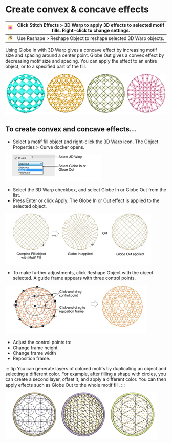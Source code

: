 # Create convex & concave effects

| ![3DWarp.png](assets/3DWarp.png)                         | Click Stitch Effects > 3D Warp to apply 3D effects to selected motif fills. Right-click to change settings. |
| -------------------------------------------------------- | ----------------------------------------------------------------------------------------------------------- |
| ![ReshapeObject00100.png](assets/ReshapeObject00100.png) | Use Reshape > Reshape Object to reshape selected 3D Warp objects.                                           |

Using Globe In with 3D Warp gives a concave effect by increasing motif size and spacing around a center point. Globe Out gives a convex effect by decreasing motif size and spacing. You can apply the effect to an entire object, or to a specified part of the fill.

![motifs00101.png](assets/motifs00101.png)

## To create convex and concave effects...

- Select a motif fill object and right-click the 3D Warp icon. The Object Properties > Curve docker opens.

![motifs00102.png](assets/motifs00102.png)

- Select the 3D Warp checkbox, and select Globe In or Globe Out from the list.
- Press Enter or click Apply. The Globe In or Out effect is applied to the selected object.

![motifs00105.png](assets/motifs00105.png)

- To make further adjustments, click Reshape Object with the object selected. A guide frame appears with three control points.

![motifs00108.png](assets/motifs00108.png)

- Adjust the control points to:
- Change frame height
- Change frame width
- Reposition frame.

::: tip
You can generate layers of colored motifs by duplicating an object and selecting a different color. For example, after filling a shape with circles, you can create a second layer, offset it, and apply a different color. You can then apply effects such as Globe Out to the whole motif fill.
:::

![Motif2ColorWarpSamples.png](assets/Motif2ColorWarpSamples.png)
